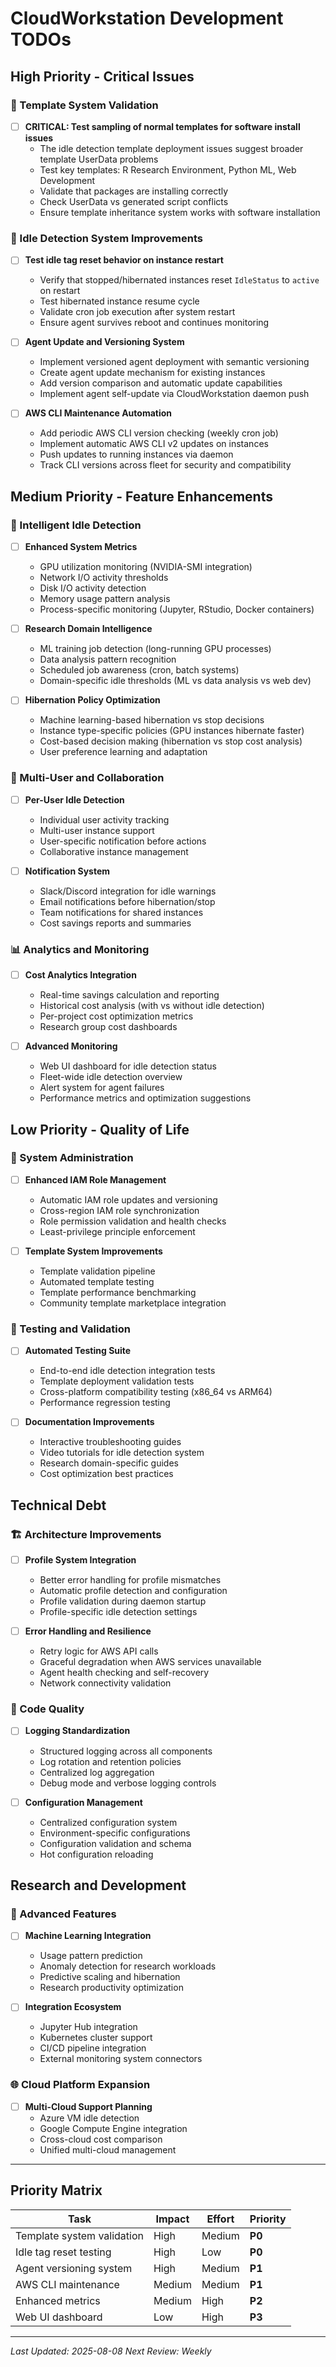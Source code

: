# CloudWorkstation Development TODOs

## High Priority - Critical Issues

### 🚨 Template System Validation
- [ ] **CRITICAL: Test sampling of normal templates for software install issues**
  - The idle detection template deployment issues suggest broader template UserData problems
  - Test key templates: R Research Environment, Python ML, Web Development
  - Validate that packages are installing correctly
  - Check UserData vs generated script conflicts
  - Ensure template inheritance system works with software installation

### 🔄 Idle Detection System Improvements
- [ ] **Test idle tag reset behavior on instance restart**
  - Verify that stopped/hibernated instances reset `IdleStatus` to `active` on restart
  - Test hibernated instance resume cycle
  - Validate cron job execution after system restart
  - Ensure agent survives reboot and continues monitoring

- [ ] **Agent Update and Versioning System**
  - Implement versioned agent deployment with semantic versioning
  - Create agent update mechanism for existing instances
  - Add version comparison and automatic update capabilities
  - Implement agent self-update via CloudWorkstation daemon push

- [ ] **AWS CLI Maintenance Automation**
  - Add periodic AWS CLI version checking (weekly cron job)
  - Implement automatic AWS CLI v2 updates on instances
  - Push updates to running instances via daemon
  - Track CLI versions across fleet for security and compatibility

## Medium Priority - Feature Enhancements

### 🧠 Intelligent Idle Detection
- [ ] **Enhanced System Metrics**
  - GPU utilization monitoring (NVIDIA-SMI integration)
  - Network I/O activity thresholds
  - Disk I/O activity detection  
  - Memory usage pattern analysis
  - Process-specific monitoring (Jupyter, RStudio, Docker containers)

- [ ] **Research Domain Intelligence**
  - ML training job detection (long-running GPU processes)
  - Data analysis pattern recognition
  - Scheduled job awareness (cron, batch systems)
  - Domain-specific idle thresholds (ML vs data analysis vs web dev)

- [ ] **Hibernation Policy Optimization**
  - Machine learning-based hibernation vs stop decisions
  - Instance type-specific policies (GPU instances hibernate faster)
  - Cost-based decision making (hibernation vs stop cost analysis)
  - User preference learning and adaptation

### 👥 Multi-User and Collaboration
- [ ] **Per-User Idle Detection**
  - Individual user activity tracking
  - Multi-user instance support
  - User-specific notification before actions
  - Collaborative instance management

- [ ] **Notification System**
  - Slack/Discord integration for idle warnings
  - Email notifications before hibernation/stop
  - Team notifications for shared instances
  - Cost savings reports and summaries

### 📊 Analytics and Monitoring
- [ ] **Cost Analytics Integration**
  - Real-time savings calculation and reporting
  - Historical cost analysis (with vs without idle detection)
  - Per-project cost optimization metrics
  - Research group cost dashboards

- [ ] **Advanced Monitoring**
  - Web UI dashboard for idle detection status
  - Fleet-wide idle detection overview
  - Alert system for agent failures
  - Performance metrics and optimization suggestions

## Low Priority - Quality of Life

### 🔧 System Administration
- [ ] **Enhanced IAM Role Management**
  - Automatic IAM role updates and versioning
  - Cross-region IAM role synchronization
  - Role permission validation and health checks
  - Least-privilege principle enforcement

- [ ] **Template System Improvements** 
  - Template validation pipeline
  - Automated template testing
  - Template performance benchmarking
  - Community template marketplace integration

### 🧪 Testing and Validation
- [ ] **Automated Testing Suite**
  - End-to-end idle detection integration tests
  - Template deployment validation tests
  - Cross-platform compatibility testing (x86_64 vs ARM64)
  - Performance regression testing

- [ ] **Documentation Improvements**
  - Interactive troubleshooting guides
  - Video tutorials for idle detection system
  - Research domain-specific guides
  - Cost optimization best practices

## Technical Debt

### 🏗️ Architecture Improvements
- [ ] **Profile System Integration**
  - Better error handling for profile mismatches
  - Automatic profile detection and configuration
  - Profile validation during daemon startup
  - Profile-specific idle detection settings

- [ ] **Error Handling and Resilience**
  - Retry logic for AWS API calls
  - Graceful degradation when AWS services unavailable
  - Agent health checking and self-recovery
  - Network connectivity validation

### 🧹 Code Quality
- [ ] **Logging Standardization**
  - Structured logging across all components
  - Log rotation and retention policies
  - Centralized log aggregation
  - Debug mode and verbose logging controls

- [ ] **Configuration Management**
  - Centralized configuration system
  - Environment-specific configurations
  - Configuration validation and schema
  - Hot configuration reloading

## Research and Development

### 🔬 Advanced Features
- [ ] **Machine Learning Integration**
  - Usage pattern prediction
  - Anomaly detection for research workloads
  - Predictive scaling and hibernation
  - Research productivity optimization

- [ ] **Integration Ecosystem**
  - Jupyter Hub integration
  - Kubernetes cluster support
  - CI/CD pipeline integration
  - External monitoring system connectors

### 🌐 Cloud Platform Expansion
- [ ] **Multi-Cloud Support Planning**
  - Azure VM idle detection
  - Google Compute Engine integration
  - Cross-cloud cost comparison
  - Unified multi-cloud management

---

## Priority Matrix

| Task | Impact | Effort | Priority |
|------|--------|--------|----------|
| Template system validation | High | Medium | **P0** |
| Idle tag reset testing | High | Low | **P0** |
| Agent versioning system | High | Medium | **P1** |
| AWS CLI maintenance | Medium | Medium | **P1** |
| Enhanced metrics | Medium | High | **P2** |
| Web UI dashboard | Low | High | **P3** |

---

*Last Updated: 2025-08-08*
*Next Review: Weekly*